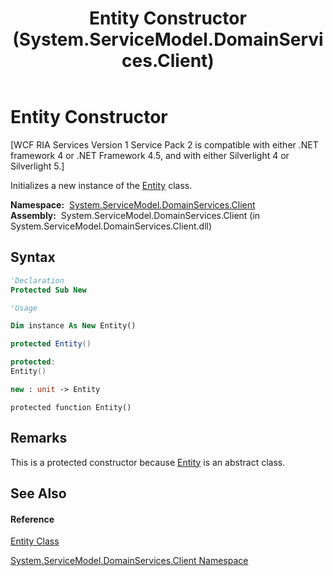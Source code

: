 ﻿---
title: Entity Constructor  (System.ServiceModel.DomainServices.Client)
TOCTitle: Entity Constructor
ms:assetid: M:System.ServiceModel.DomainServices.Client.Entity.#ctor
ms:mtpsurl: https://msdn.microsoft.com/en-us/library/system.servicemodel.domainservices.client.entity.entity(v=VS.91)
ms:contentKeyID: 28755066
ms.date: 01/27/2012
mtps_version: v=VS.91
f1_keywords:
- System.ServiceModel.DomainServices.Client.Entity.#ctor
- System.ServiceModel.DomainServices.Client.Entity.Entity
dev_langs:
- CSharp
- JScript
- VB
- FSharp
- c++
api_location:
- System.ServiceModel.DomainServices.Client.dll
api_name:
- System.ServiceModel.DomainServices.Client.Entity..ctor
api_type:
- Managed
topic_type:
- apiref
- kbSyntax
product_family_name: VS
ROBOTS: INDEX,FOLLOW
---

# Entity Constructor

\[WCF RIA Services Version 1 Service Pack 2 is compatible with either .NET framework 4 or .NET Framework 4.5, and with either Silverlight 4 or Silverlight 5.\]

Initializes a new instance of the [Entity](ff422907\(v=vs.91\).md) class.

**Namespace:**  [System.ServiceModel.DomainServices.Client](ff422479\(v=vs.91\).md)  
**Assembly:**  System.ServiceModel.DomainServices.Client (in System.ServiceModel.DomainServices.Client.dll)

## Syntax

``` vb
'Declaration
Protected Sub New
```

``` vb
'Usage

Dim instance As New Entity()
```

``` csharp
protected Entity()
```

``` c++
protected:
Entity()
```

``` fsharp
new : unit -> Entity
```

``` jscript
protected function Entity()
```

## Remarks

This is a protected constructor because [Entity](ff422907\(v=vs.91\).md) is an abstract class.

## See Also

#### Reference

[Entity Class](ff422907\(v=vs.91\).md)

[System.ServiceModel.DomainServices.Client Namespace](ff422479\(v=vs.91\).md)

